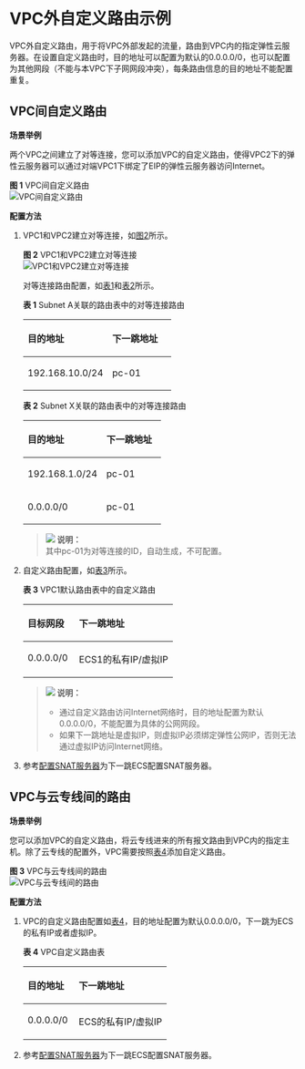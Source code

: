 # VPC外自定义路由示例<a name="route_0003"></a>

VPC外自定义路由，用于将VPC外部发起的流量，路由到VPC内的指定弹性云服务器。在设置自定义路由时，目的地址可以配置为默认的0.0.0.0/0，也可以配置为其他网段（不能与本VPC下子网网段冲突），每条路由信息的目的地址不能配置重复。

## VPC间自定义路由<a name="section8983161816202"></a>

**场景举例**

两个VPC之间建立了对等连接，您可以添加VPC的自定义路由，使得VPC2下的弹性云服务器可以通过对端VPC1下绑定了EIP的弹性云服务器访问Internet。

**图 1**  VPC间自定义路由<a name="fig1228611129209"></a>  
![](figures/VPC间自定义路由.png "VPC间自定义路由")

**配置方法**

1.  VPC1和VPC2建立对等连接，如[图2](#fig137910157244)所示。

    **图 2**  VPC1和VPC2建立对等连接<a name="fig137910157244"></a>  
    ![](figures/VPC1和VPC2建立对等连接.png "VPC1和VPC2建立对等连接")

    对等连接路由配置，如[表1](#table033831391920)和[表2](#table17641783201)所示。

    **表 1**  Subnet A关联的路由表中的对等连接路由

    <a name="table033831391920"></a>
    <table><thead align="left"><tr id="row153677134190"><th class="cellrowborder" valign="top" width="57.07%" id="mcps1.2.3.1.1"><p id="p1836701315193"><a name="p1836701315193"></a><a name="p1836701315193"></a>目的地址</p>
    </th>
    <th class="cellrowborder" valign="top" width="42.93%" id="mcps1.2.3.1.2"><p id="p6367141312195"><a name="p6367141312195"></a><a name="p6367141312195"></a>下一跳地址</p>
    </th>
    </tr>
    </thead>
    <tbody><tr id="row163671613171920"><td class="cellrowborder" valign="top" width="57.07%" headers="mcps1.2.3.1.1 "><p id="p1836741317193"><a name="p1836741317193"></a><a name="p1836741317193"></a>192.168.10.0/24</p>
    </td>
    <td class="cellrowborder" valign="top" width="42.93%" headers="mcps1.2.3.1.2 "><p id="p183671913101916"><a name="p183671913101916"></a><a name="p183671913101916"></a>pc-01</p>
    </td>
    </tr>
    </tbody>
    </table>

    **表 2**  Subnet X关联的路由表中的对等连接路由

    <a name="table17641783201"></a>
    <table><thead align="left"><tr id="row28915802015"><th class="cellrowborder" valign="top" width="57.07%" id="mcps1.2.3.1.1"><p id="p289689207"><a name="p289689207"></a><a name="p289689207"></a>目的地址</p>
    </th>
    <th class="cellrowborder" valign="top" width="42.93%" id="mcps1.2.3.1.2"><p id="p88914852018"><a name="p88914852018"></a><a name="p88914852018"></a>下一跳地址</p>
    </th>
    </tr>
    </thead>
    <tbody><tr id="row7891289206"><td class="cellrowborder" valign="top" width="57.07%" headers="mcps1.2.3.1.1 "><p id="p1289128122011"><a name="p1289128122011"></a><a name="p1289128122011"></a>192.168.1.0/24</p>
    </td>
    <td class="cellrowborder" valign="top" width="42.93%" headers="mcps1.2.3.1.2 "><p id="p118914862011"><a name="p118914862011"></a><a name="p118914862011"></a>pc-01</p>
    </td>
    </tr>
    <tr id="row198978152011"><td class="cellrowborder" valign="top" width="57.07%" headers="mcps1.2.3.1.1 "><p id="p18916813202"><a name="p18916813202"></a><a name="p18916813202"></a>0.0.0.0/0</p>
    </td>
    <td class="cellrowborder" valign="top" width="42.93%" headers="mcps1.2.3.1.2 "><p id="p1989178152019"><a name="p1989178152019"></a><a name="p1989178152019"></a>pc-01</p>
    </td>
    </tr>
    </tbody>
    </table>

    >![](public_sys-resources/icon-note.gif) **说明：**   
    >其中pc-01为对等连接的ID，自动生成，不可配置。  


1.  自定义路由配置，如[表3](#table19161511762)所示。

    **表 3**  VPC1默认路由表中的自定义路由

    <a name="table19161511762"></a>
    <table><thead align="left"><tr id="row10201411269"><th class="cellrowborder" valign="top" width="34.31%" id="mcps1.2.3.1.1"><p id="p162012111267"><a name="p162012111267"></a><a name="p162012111267"></a>目标网段</p>
    </th>
    <th class="cellrowborder" valign="top" width="65.69%" id="mcps1.2.3.1.2"><p id="p102027116620"><a name="p102027116620"></a><a name="p102027116620"></a>下一跳地址</p>
    </th>
    </tr>
    </thead>
    <tbody><tr id="row02029111369"><td class="cellrowborder" valign="top" width="34.31%" headers="mcps1.2.3.1.1 "><p id="p10202141120614"><a name="p10202141120614"></a><a name="p10202141120614"></a>0.0.0.0/0</p>
    </td>
    <td class="cellrowborder" valign="top" width="65.69%" headers="mcps1.2.3.1.2 "><p id="p6202011065"><a name="p6202011065"></a><a name="p6202011065"></a>ECS1的私有IP/虚拟IP</p>
    </td>
    </tr>
    </tbody>
    </table>

    >![](public_sys-resources/icon-note.gif) **说明：**   
    >-   通过自定义路由访问Internet网络时，目的地址配置为默认0.0.0.0/0，不能配置为具体的公网网段。  
    >-   如果下一跳地址是虚拟IP，则虚拟IP必须绑定弹性公网IP，否则无法通过虚拟IP访问Internet网络。  

2.  参考[配置SNAT服务器](配置SNAT服务器.md)为下一跳ECS配置SNAT服务器。

## VPC与云专线间的路由<a name="section34951550122011"></a>

**场景举例**

您可以添加VPC的自定义路由，将云专线进来的所有报文路由到VPC内的指定主机。除了云专线的配置外，VPC需要按照[表4](#table92261116611)添加自定义路由。

**图 3**  VPC与云专线间的路由<a name="fig1530165210344"></a>  
![](figures/VPC与云专线间的路由.png "VPC与云专线间的路由")

**配置方法**

1.  VPC的自定义路由配置如[表4](#table92261116611)，目的地址配置为默认0.0.0.0/0，下一跳为ECS的私有IP或者虚拟IP。

    **表 4**  VPC自定义路由表

    <a name="table92261116611"></a>
    <table><thead align="left"><tr id="row62021112060"><th class="cellrowborder" valign="top" width="35.61%" id="mcps1.2.3.1.1"><p id="p1220219111863"><a name="p1220219111863"></a><a name="p1220219111863"></a>目的地址</p>
    </th>
    <th class="cellrowborder" valign="top" width="64.39%" id="mcps1.2.3.1.2"><p id="p620219111063"><a name="p620219111063"></a><a name="p620219111063"></a>下一跳地址</p>
    </th>
    </tr>
    </thead>
    <tbody><tr id="row192025116610"><td class="cellrowborder" valign="top" width="35.61%" headers="mcps1.2.3.1.1 "><p id="p1520211111612"><a name="p1520211111612"></a><a name="p1520211111612"></a>0.0.0.0/0</p>
    </td>
    <td class="cellrowborder" valign="top" width="64.39%" headers="mcps1.2.3.1.2 "><p id="p182023117613"><a name="p182023117613"></a><a name="p182023117613"></a>ECS的私有IP/虚拟IP</p>
    </td>
    </tr>
    </tbody>
    </table>

2.  参考[配置SNAT服务器](配置SNAT服务器.md)为下一跳ECS配置SNAT服务器。

